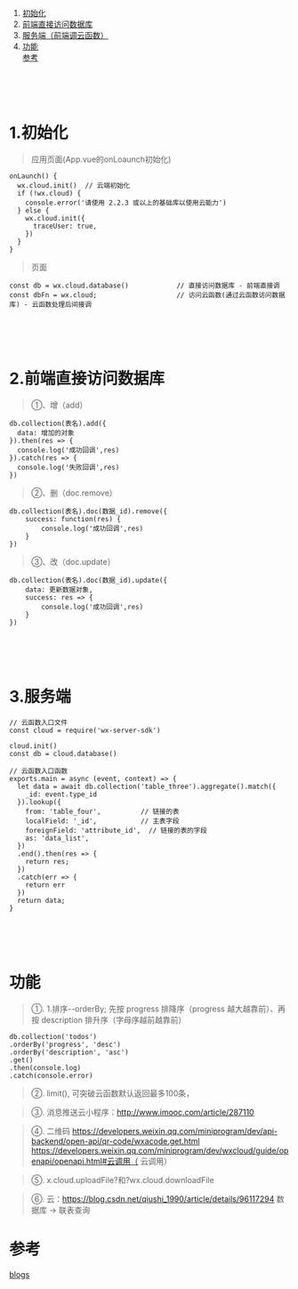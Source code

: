 ﻿1. <a href="#h1"> 初始化 </a>
2. <a href="#h2"> 前端直接访问数据库 </a>
3. <a href="#h3"> 服务端（前端调云函数） </a>
4. <a href="#h4"> 功能 </a>
  <br/><a href="#ck"> 参考 </a>


<br/><br/><br/>  
### <h1 id="h1"> 1.初始化 </h1>
> 应用页面(App.vue的onLoaunch初始化)
  ```
  onLaunch() {
    wx.cloud.init()  // 云端初始化
    if (!wx.cloud) {
      console.error('请使用 2.2.3 或以上的基础库以使用云能力')
    } else {
      wx.cloud.init({
        traceUser: true,
      })
    }
  }
  ```
> 页面
  ```
  const db = wx.cloud.database()            // 直接访问数据库 - 前端直接调
  const dbFn = wx.cloud;                    // 访问云函数(通过云函数访问数据库) - 云函数处理后间接调
  ```


<br/><br/><br/>
### <h1 id="h2"> 2.前端直接访问数据库 </h1>
> ①、增（add）
  ```
  db.collection(表名).add({
    data: 增加的对象
  }).then(res => {
    console.log('成功回调',res)
  }).catch(res => {
    console.log('失败回调',res)
  })
```
> ②、删（doc.remove）
  ```
  db.collection(表名).doc(数据_id).remove({
      success: function(res) {
          console.log('成功回调',res)
      }        
  })
```
> ③、改（doc.update）
  ```
  db.collection(表名).doc(数据_id).update({
      data: 更新数据对象,
      success: res => {
          console.log('成功回调',res)
      }
  })
  ```



<br/><br/><br/>
### <h1 id="h3"> 3.服务端 </h1>
```
// 云函数入口文件
const cloud = require('wx-server-sdk')

cloud.init()
const db = cloud.database()

// 云函数入口函数
exports.main = async (event, context) => {
  let data = await db.collection('table_three').aggregate().match({
    _id: event.type_id
  }).lookup({
    from: 'table_four',          // 链接的表
    localField: '_id',           // 主表字段
    foreignField: 'attribute_id',  // 链接的表的字段
    as: 'data_list',
  })
  .end().then(res => {
    return res;
  })
  .catch(err => {
    return err
  })
  return data;
}
```



<br/><br/><br/>
### <h1 id="h4"> 功能 </h1>
> ①. 1.排序--orderBy; 先按 progress 排降序（progress 越大越靠前）、再按 description 排升序（字母序越前越靠前）
  ```
  db.collection('todos')
  .orderBy('progress', 'desc')
  .orderBy('description', 'asc')
  .get()
  .then(console.log)
  .catch(console.error)

  ```
  
> ②. limit(), 可突破云函数默认返回最多100条，


> ③. 消息推送云小程序：http://www.imooc.com/article/287110

> ④. 二维码
https://developers.weixin.qq.com/miniprogram/dev/api-backend/open-api/qr-code/wxacode.get.html 
<br/>https://developers.weixin.qq.com/miniprogram/dev/wxcloud/guide/openapi/openapi.html#云调用（ 云调用）

> ⑤. x.cloud.uploadFile?和?wx.cloud.downloadFile

> ⑥. 云：https://blog.csdn.net/qiushi_1990/article/details/96117294
数据库 -> 联表查询


### <h1 id="ck"> 参考 </h1>
[blogs](https://www.cnblogs.com/lgyong/p/13152133.html)
  

  

  
